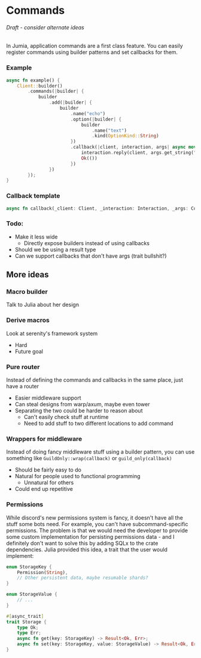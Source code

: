 # Commands

###### Draft - consider alternate ideas

In Jumia, application commands are a first class feature. You can easily register commands using builder patterns and
set callbacks for them.

### Example

```rust
async fn example() {
    Client::builder()
        .commands(|builder| {
            builder
                .add(|builder| {
                    builder
                        .name("echo")
                        .option(|builder| {
                            builder
                                .name("text")
                                .kind(OptionKind::String)
                        })
                        .callback(|client, interaction, args| async move {
                            interaction.reply(client, args.get_string("text")).await.unwrap();
                            Ok(())
                        })
                })
        });
}
```

### Callback template

```rust
async fn callback(_client: Client, _interaction: Interaction, _args: CommandArgs) -> Result<(), JumiaError> {}
```

### Todo:
- Make it less wide
  - Directly expose builders instead of using callbacks
- Should we be using a result type
- Can we support callbacks that don't have args (trait bullshit?)

## More ideas

### Macro builder

Talk to Julia about her design

### Derive macros

Look at serenity's framework system
- Hard
- Future goal

### Pure router

Instead of defining the commands and callbacks in the same place, just have a router
- Easier middleware support
- Can steal designs from warp/axum, maybe even tower
- Separating the two could be harder to reason about
  - Can't easily check stuff at runtime
  - Need to add stuff to two different locations to add command

### Wrappers for middleware

Instead of doing fancy middleware stuff using a builder pattern, you can use something like
`GuildOnly::wrap(callback)` or `guild_only(callback)`
- Should be fairly easy to do
- Natural for people used to functional programming
  - Unnatural for others
- Could end up repetitive

### Permissions

While discord's new permissions system is fancy, it doesn't have all the stuff some bots need. For example, you can't
have subcommand-specific permissions. The problem is that we would need the developer to provide some custom
implementation for persisting permissions data - and I definitely don't want to solve this by adding SQLx to the
crate dependencies. Julia provided this idea, a trait that the user would implement:

```rust
enum StorageKey {
    Permission(String),
    // Other persistent data, maybe resumable shards?
}

enum StorageValue {
    // ...
}

#[async_trait]
trait Storage {
    type Ok;
    type Err;
    async fn get(key: StorageKey) -> Result<Ok, Err>;
    async fn set(key: StorageKey, value: StorageValue) -> Result<Ok, Err>;
}
```
